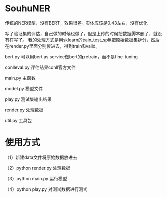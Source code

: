 # SouhuNER

传统的NER模型，没有BERT，效果很差。实体应该是0.43左右，没有优化

写了验证集的评估，自己做的时候也做了，但是上传的时候把数据脚本删了，就没有在写了。
我的处理方式是用sklearn的train_test_split把原始数据集拆分，然后在render.py里面分别传进去，得到train和valid。

bert.py 可以用bert as service做bert的pretrain，而不是fine-tuning

conlleval.py 评估结果conll官方文件

main.py 主函数

model.py 模型文件

play.py 测试集输出结果

render.py 处理数据

util.py 工具包

# 使用方式

（1）新建data文件将原始数据放进去

（2）python render.py 处理数据

（3）python main.py 运行模型

（4）python play.py 对测试数据进行测试
